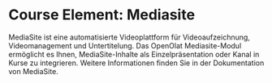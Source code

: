 # Course Element: Mediasite

MediaSite ist eine automatisierte Videoplattform für Videoaufzeichnung, Videomanagement und Untertitelung. Das OpenOlat Mediasite-Modul ermöglicht es Ihnen, MediaSite-Inhalte als Einzelpräsentation oder Kanal in Kurse zu integrieren. Weitere Informationen finden Sie in der Dokumentation von MediaSite.